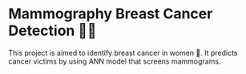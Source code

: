 # Mammography Breast Cancer Detection 🧘‍♀️

This project is aimed to identify breast cancer in women 🎯. It predicts cancer victims by using ANN model that screens mammograms.
